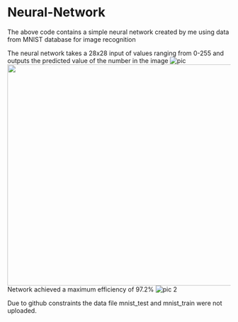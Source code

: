 # Neural-Network
The above code contains a simple neural network created by me using data from MNIST database for image recognition

The neural network takes a 28x28 input of values ranging from 0-255 and outputs the predicted value of the number in the image
![pic](https://github.com/Nike2447/Neural-Network/assets/66029681/2c143dca-25ec-470e-a6be-8b4e3fb35fd6 )
<img src="https://github.com/Nike2447/Neural-Network/assets/66029681/2c143dca-25ec-470e-a6be-8b4e3fb35fd6" width="900" height="500">
Network achieved a maximum efficiency of 97.2% ![pic 2](https://github.com/Nike2447/Neural-Network/assets/66029681/1978ffef-ea05-4b54-9816-53a555650b1d)



Due to github constraints the data file mnist_test and mnist_train were not uploaded.
